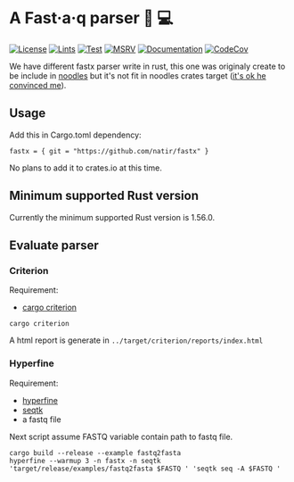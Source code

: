 # A Fast·a·q parser 🧬 💻

[![License](https://img.shields.io/badge/license-MIT-green)](https://github.com/natir/fastx/blob/master/LICENSE)
[![Lints](https://github.com/natir/fastx/actions/workflows/format.yml/badge.svg)](https://github.com/natir/fastx/actions/workflows/format.yml)
[![Test](https://github.com/natir/fastx/actions/workflows/test.yml/badge.svg)](https://github.com/natir/fastx/actions/workflows/test.yml)
[![MSRV](https://github.com/natir/fastx/actions/workflows/msrv.yml/badge.svg)](https://github.com/natir/fastx/actions/workflows/msrv.yml)
[![Documentation](https://github.com/natir/fastx/workflows/Documentation/badge.svg)](https://natir.github.io/fastx/fastx)
[![CodeCov](https://codecov.io/gh/natir/fastx/branch/master/graph/badge.svg)](https://codecov.io/gh/natir/fastx)

We have different fastx parser write in rust, this one was originaly create to be include in [noodles](https://github.com/zaeleus/noodles) but it's not fit in noodles crates target ([it's ok he convinced me](https://github.com/zaeleus/noodles/pull/73)).

## Usage

Add this in Cargo.toml dependency:
```
fastx = { git = "https://github.com/natir/fastx" }
```

No plans to add it to crates.io at this time.

## Minimum supported Rust version

Currently the minimum supported Rust version is 1.56.0.

## Evaluate parser

### Criterion

Requirement:
- [cargo criterion](https://github.com/bheisler/cargo-criterion)

```
cargo criterion
```

A html report is generate in `../target/criterion/reports/index.html`

### Hyperfine

Requirement:
- [hyperfine](https://github.com/sharkdp/hyperfine/)
- [seqtk](https://github.com/lh3/seqtk)
- a fastq file

Next script assume FASTQ variable contain path to fastq file.

```
cargo build --release --example fastq2fasta
hyperfine --warmup 3 -n fastx -n seqtk 'target/release/examples/fastq2fasta $FASTQ ' 'seqtk seq -A $FASTQ '
```
